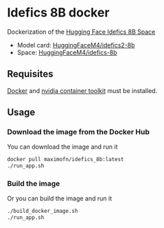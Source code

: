# Idefics 8B docker

Dockerization of the [Hugging Face Idefics 8B Space](https://huggingface.co/spaces/HuggingFaceM4/idefics-8b)

 * Model card: [HuggingFaceM4/idefics2-8b](https://huggingface.co/HuggingFaceM4/idefics2-8b)
 * Space: [HuggingFaceM4/idefics-8b](https://huggingface.co/spaces/HuggingFaceM4/idefics-8b)

## Requisites

[Docker](https://docs.docker.com/desktop/) and [nvidia container toolkit](https://docs.nvidia.com/datacenter/cloud-native/container-toolkit/latest/install-guide.html) must be installed.

## Usage

### Download the image from the Docker Hub

You can download the image and run it

```bash
docker pull maximofn/idefics_8b:latest
./run_app.sh
```

### Build the image

Or you can build the image and run it

```bash
./build_docker_image.sh
./run_app.sh
```
